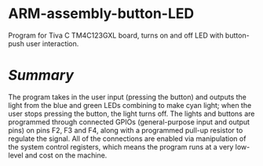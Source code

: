 # ARM-assembly-button-LED
Program for Tiva C TM4C123GXL board, turns on and off LED with button-push user interaction.

# ***Summary***

The program takes in the user input (pressing the button) and outputs the light from the blue and green LEDs combining to make cyan light; when the user stops pressing the button, the light turns off. The lights and buttons are programmed through connected GPIOs (general-purpose input and output pins) on pins F2, F3 and F4, along with a programmed pull-up resistor to regulate the signal. All of the connections are enabled via manipulation of the system control registers, which means the program runs at a very low-level and cost on the machine.
